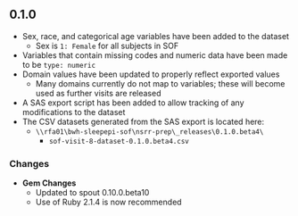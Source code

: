 ## 0.1.0

- Sex, race, and categorical age variables have been added to the dataset
  - Sex is `1: Female` for all subjects in SOF
- Variables that contain missing codes and numeric data have been made to be `type: numeric`
- Domain values have been updated to properly reflect exported values
  - Many domains currently do not map to variables; these will become used as further visits are released
- A SAS export script has been added to allow tracking of any modifications to the dataset
- The CSV datasets generated from the SAS export is located here:
  - `\\rfa01\bwh-sleepepi-sof\nsrr-prep\_releases\0.1.0.beta4\`
    - `sof-visit-8-dataset-0.1.0.beta4.csv`
### Changes
- **Gem Changes**
  - Updated to spout 0.10.0.beta10
  - Use of Ruby 2.1.4 is now recommended
